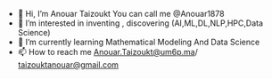 - 👋 Hi, I’m Anouar Taizoukt You can call me @Anouar1878
- 👀 I’m interested in inventing , discovering (AI,ML,DL,NLP,HPC,Data Science)
- 🌱 I’m currently learning Mathematical Modeling And Data Science
- 📫 How to reach me  Anouar.Taizoukt@um6p.ma/ taizouktanouar@gmail.com

